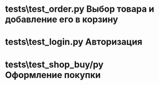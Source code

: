 # tests\test_order.py Выбор товара и добавление его в корзину 
# tests\test_login.py Авторизация
# tests\test_shop_buy/py Оформление покупки